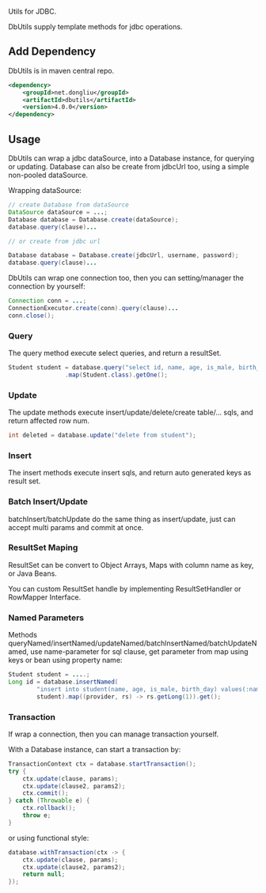 Utils for JDBC.

DbUtils supply template methods for jdbc operations.

## Add Dependency

DbUtils is in maven central repo.

```xml
<dependency>
    <groupId>net.dongliu</groupId>
    <artifactId>dbutils</artifactId>
    <version>4.0.0</version>
</dependency>

```

## Usage

DbUtils can wrap a jdbc dataSource, into a Database instance, for querying or updating.
Database can also be create from jdbcUrl too, using a simple non-pooled dataSource.

Wrapping dataSource:

```java
// create Database from dataSource
DataSource dataSource = ...;
Database database = Database.create(dataSource);
database.query(clause)...

// or create from jdbc url

Database database = Database.create(jdbcUrl, username, password);
database.query(clause)...
```

DbUtils can wrap one connection too, then you can setting/manager the connection by yourself:

```java
Connection conn = ...;
ConnectionExecutor.create(conn).query(clause)...
conn.close();
```

### Query

The query method execute select queries, and return a resultSet.

```java
Student student = database.query("select id, name, age, is_male, birth_day from student where id=?", 1L)
                .map(Student.class).getOne();
```

### Update

The update methods execute insert/update/delete/create table/... sqls, and return affected row num.

```java
int deleted = database.update("delete from student");
```

### Insert

The insert methods execute insert sqls, and return auto generated keys as result set.

### Batch Insert/Update

batchInsert/batchUpdate do the same thing as insert/update, just can accept multi params and commit at once.

### ResultSet Maping

ResultSet can be convert to Object Arrays, Maps with column name as key, or Java Beans.

You can custom ResultSet handle by implementing ResultSetHandler or RowMapper Interface.

### Named Parameters

Methods queryNamed/insertNamed/updateNamed/batchInsertNamed/batchUpdateNamed, use name-parameter for sql clause, get parameter from map using keys or bean using property name:

```java
Student student = ....;
Long id = database.insertNamed(
        "insert into student(name, age, is_male, birth_day) values(:name,:age,:isMale,:birthDay)",
        student).map((provider, rs) -> rs.getLong(1)).get();

```

### Transaction

If wrap a connection, then you can manage transaction yourself.

With a Database instance, can start a transaction by:
```java
TransactionContext ctx = database.startTransaction();
try {
    ctx.update(clause, params);
    ctx.update(clause2, params2);
    ctx.commit();
} catch (Throwable e) {
    ctx.rollback();
    throw e;
}
```

or using functional style:

```java
database.withTransaction(ctx -> {
    ctx.update(clause, params);
    ctx.update(clause2, params2);
    return null;
});
```